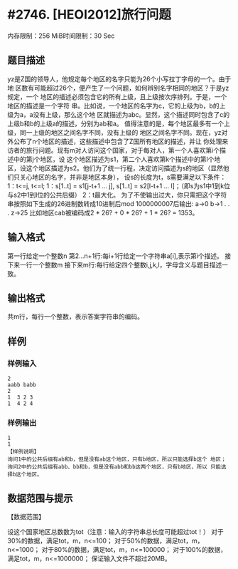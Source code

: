 # #2746. [HEOI2012]旅行问题 

内存限制：256 MiB时间限制：30 Sec

## 题目描述

yz是Z国的领导人，他规定每个地区的名字只能为26个小写拉丁字母的一个。由于地 区数有可能超过26个，便产生了一个问题，如何辨别名字相同的地区？于是yz规定，一个 地区的描述必须包含它的所有上级，且上级按次序排列。于是，一个地区的描述是一个字符 串。比如说，一个地区的名字为c，它的上级为b，b的上级为a，a没有上级，那么这个地 区就描述为abc。显然，这个描述同时包含了c的上级b和b的上级a的描述，分别为ab和a。 值得注意的是，每个地区最多有一个上级，同一上级的地区之间名字不同，没有上级的 地区之间名字不同。现在，yz对外公布了n个地区的描述，这些描述中包含了Z国所有地区的描述，并让 你处理来访者的旅行问题。现有m对人访问这个国家，对于每对人，第一个人喜欢第i个描述中的第j个地区，设 这个地区描述为s1，第二个人喜欢第k个描述中的第l个地区，设这个地区描述为s2。他们为了统一行程，决定访问描述为s的地区（显然他们只关心地区的名字，并非是地区本身）， 设s的长度为t，s需要满足以下条件： 
1：t<=j, t<=l; 
1：s[1..t] = s1[j-t+1 &hellip; j], s[1..t] = s2[l-t+1 &hellip; l]；（即s为s1中1到k位 与s2中1到l位的公共后缀） 
2：t最大化。 
为了不使输出过大，你只需把这个字符串按照如下生成的26进制数转成10进制后mod 1000000007后输出: 
a->0 
b->1 
. 
. 
. 
z->25 
比如地区cab被编码成2 *    26? + 0 * 26? + 1 * 26? = 1353。 

## 输入格式

第一行给定一个整数n 
第2&hellip;n+1行:每i+1行给定一个字符串a[i],表示第i个描述。 
接下来一行一个整数m 
接下来m行:每行给定四个整数i,j,k,l，字母含义与题目描述一致。 

## 输出格式

共m行，每行一个整数，表示答案字符串的编码。 

## 样例

### 样例输入

    
    2 
    aabb babb 
    2 
    1  3 2 3
    1  4 2 4
    
    

### 样例输出

    
    1 
    1 
    【样例说明】
    询问1中的公共后缀有ab和b，但是没有ab这个地区，只有b地区，所以只能选择b这个 地区； 
    询问2中的公共后缀有abb、bb和b，但是没有abb和bb这两个地区，只有b地区，所以 只能选择b这个地区。 
    
    

## 数据范围与提示

【数据范围】

 设这个国家地区总数数为tot（注意：输入的字符串总长度可能超过tot！） 对于30%的数据，满足tot，m，n<=100； 
对于50%的数据，满足tot，m，n<=1000； 
对于80%的数据，满足tot，m，n<=100000； 
对于100%的数据，满足tot，m，n<=1000000； 
保证输入文件不超过20MB。 
